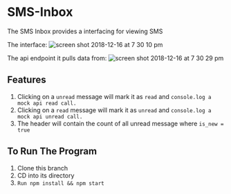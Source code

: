 # SMS-Inbox
The SMS Inbox provides a interfacing for viewing SMS

The interface:
![screen shot 2018-12-16 at 7 30 10 pm](https://user-images.githubusercontent.com/2894340/50060974-13639d00-0169-11e9-8cbc-e4f56a5afec5.png)

The api endpoint it pulls data from:
![screen shot 2018-12-16 at 7 30 29 pm](https://user-images.githubusercontent.com/2894340/50060982-25ddd680-0169-11e9-840f-3aa5582da805.png)

## Features
1. Clicking on a `unread` message will mark it as `read` and `console.log a mock api read call.`
2. Clicking on a `read` message will mark it as `unread` and `console.log a mock api unread call.`
3. The header will contain the count of all unread message where `is_new = true`


## To Run The Program
1. Clone this branch
2. CD into its directory
3. `Run npm install && npm start`

